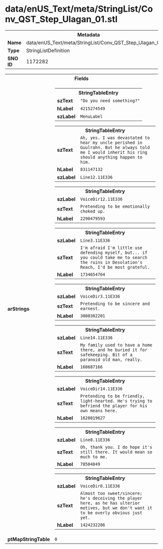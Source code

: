<h1>data/enUS_Text/meta/StringList/Conv_QST_Step_Ulagan_01.stl</h1><table><tr><th colspan="100%">Metadata</th></tr><tr><td><b>Name</b></td><td>data/enUS_Text/meta/StringList/Conv_QST_Step_Ulagan_01.stl</td></tr><tr><td><b>Type</b></td><td>StringListDefinition</td></tr><tr><td><b>SNO ID</b></td><td>1172282</td></tr></table>

<table><tr><th colspan="100%">Fields</th></tr><tr><td><b>arStrings</b></td><td><table><tr><th colspan="100%">StringTableEntry</th></tr><tr><td><b>szText</b></td><td><code>"Do you need something?"</code></td></tr><tr><td><b>hLabel</b></td><td><code>4215274549</code></td></tr><tr><td><b>szLabel</b></td><td><code>MenuLabel</code></td></tr></table>


<table><tr><th colspan="100%">StringTableEntry</th></tr><tr><td><b>szText</b></td><td><code>Ah, yes. I was devastated to hear my uncle perished in Guulrahn. But he always told me I would inherit his ring should anything happen to him.</code></td></tr><tr><td><b>hLabel</b></td><td><code>831147132</code></td></tr><tr><td><b>szLabel</b></td><td><code>Line12.11E336</code></td></tr></table>


<table><tr><th colspan="100%">StringTableEntry</th></tr><tr><td><b>szLabel</b></td><td><code>VoiceDir12.11E336</code></td></tr><tr><td><b>szText</b></td><td><code>Pretending to be emotionally choked up.</code></td></tr><tr><td><b>hLabel</b></td><td><code>2290479593</code></td></tr></table>


<table><tr><th colspan="100%">StringTableEntry</th></tr><tr><td><b>szLabel</b></td><td><code>Line3.11E336</code></td></tr><tr><td><b>szText</b></td><td><code>I'm afraid I'm little use defending myself, but... if you could take me to search the ruins in Desolation's Reach, I'd be most grateful.</code></td></tr><tr><td><b>hLabel</b></td><td><code>1734654764</code></td></tr></table>


<table><tr><th colspan="100%">StringTableEntry</th></tr><tr><td><b>szLabel</b></td><td><code>VoiceDir3.11E336</code></td></tr><tr><td><b>szText</b></td><td><code>Pretending to be sincere and earnest.</code></td></tr><tr><td><b>hLabel</b></td><td><code>3080382201</code></td></tr></table>


<table><tr><th colspan="100%">StringTableEntry</th></tr><tr><td><b>szLabel</b></td><td><code>Line14.11E336</code></td></tr><tr><td><b>szText</b></td><td><code>My family used to have a home there, and he buried it for safekeeping. Bit of a paranoid old man, really.</code></td></tr><tr><td><b>hLabel</b></td><td><code>168687166</code></td></tr></table>


<table><tr><th colspan="100%">StringTableEntry</th></tr><tr><td><b>szLabel</b></td><td><code>VoiceDir14.11E336</code></td></tr><tr><td><b>szText</b></td><td><code>Pretending to be friendly, light-hearted. He's trying to befriend the player for his own means here.</code></td></tr><tr><td><b>hLabel</b></td><td><code>1628019627</code></td></tr></table>


<table><tr><th colspan="100%">StringTableEntry</th></tr><tr><td><b>szLabel</b></td><td><code>Line8.11E336</code></td></tr><tr><td><b>szText</b></td><td><code>Oh, thank you. I do hope it's still there. It would mean so much to me.</code></td></tr><tr><td><b>hLabel</b></td><td><code>78504849</code></td></tr></table>


<table><tr><th colspan="100%">StringTableEntry</th></tr><tr><td><b>szLabel</b></td><td><code>VoiceDir8.11E336</code></td></tr><tr><td><b>szText</b></td><td><code>Almost too sweet/sincere; he's deceiving the player here, as he has ulterior motives, but we don't want it to be overly obvious just yet.</code></td></tr><tr><td><b>hLabel</b></td><td><code>1424232286</code></td></tr></table>


</td></tr><tr><td><b>ptMapStringTable</b></td><td><code>0</code></td></tr></table>


